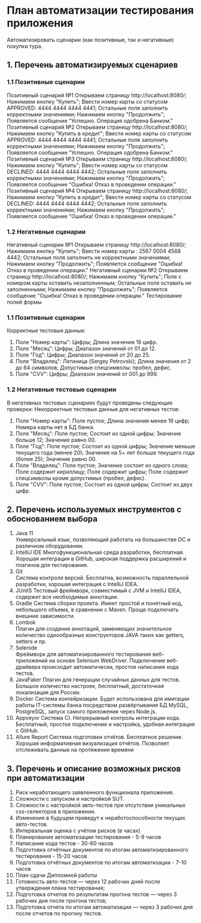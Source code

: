 # План автоматизации тестирования приложения 
Автоматизировать сценарии (как позитивные, так и негативные) покупки тура.
## 1. Перечень автоматизируемых сценариев
### 1.1 Позитивные сценарии
Позитивный сценарий №1
 Открываем страницу http://localhost:8080/;
 Нажимаем кнопку "Купить";
 Ввести номер карты со статусом APPROVED: 4444 4444 4444 4441;
 Остальные поля заполнить корректными значениями;
Нажимаем кнопку "Продолжить";
 Появляется сообщение "Успешно. Операция одобрена Банком."
Позитивный сценарий №2
Открываем страницу http://localhost:8080/;
Нажимаем кнопку "Купить в кредит";
Ввести номер карты со статусом APPROVED: 4444 4444 4444 4441;
Остальные поля заполнить корректными значениями;
Нажимаем кнопку "Продолжить";
Появляется сообщение "Успешно. Операция одобрена Банком."
 Позитивный сценарий №3
Открываем страницу http://localhost:8080/;
Нажимаем кнопку "Купить";
Ввести номер карты со статусом DECLINED: 4444 4444 4444 4442;
Остальные поля заполнить корректными значениями;
Нажимаем кнопку "Продолжить";
Появляется сообщение "Ошибка!  Отказ в проведении операции."
Позитивный сценарий №4
Открываем страницу http://localhost:8080/;
Нажимаем кнопку "Купить в кредит";
Ввести номер карты со статусом DECLINED: 4444 4444 4444 4442;
Остальные поля заполнить корректными значениями;
Нажимаем кнопку "Продолжить";
Появляется сообщение "Ошибка! Отказ в проведении операции."
### 1.2 Негативные сценарии
Негативный сценарии №1
Открываем страницу http://localhost:8080/;
Нажимаем кнопку "Купить";
Ввести номер карты : 2567 0004 4568 4442;
Остальные поля заполнить не корректными значениями;
Нажимаем кнопку "Продолжить";
Появляется сообщение "Ошибка!  Отказ в проведении операции."
Негативный сценарии №2
Открываем страницу http://localhost:8080/;
Нажимаем кнопку "Купить";
Поле с  номером карты оставить незаполненным;
Остальные поля оставить не заполненными;
Нажимаем кнопку "Продолжить";
Появляется сообщение "Ошибка!  Отказ в проведении операции."
Тестирование полей формы
### 1.1 Позитивные сценарии
Корректные тестовые данные:
1. Поле "Номер карты":
     Цифры;
     Длина значения 16 цифр.
2. Поле "Месяц":
    Цифры;
    Диапазон значений от 01 до 12.
3. Поле "Год":
    Цифры;
    Диапазон значений от 20 до 25.
4. Поле "Владелец":
    Латиница (Sergey Petrovski);
    Длина значения от 2 до 64 символов;
    Допустимые спецсимволы: пробел, дефис.  
5. Поле "CVV":
    Цифры;
    Диапазон значений от 001 до 999.
    
### 1.2 Негативные тестовые сценарии
В негативных тестовых сценариях будут проведены следующие проверки:
Некорректные тестовые данные для негативных тестов:
1. Поле "Номер карты":
    Поле пустое;
    Длина значения менее 16 цифр;
    Номера карты нет в БД банка.
2. Поле "Месяц":
    Поле пустое;
    Состоит из одной цифры;
    Значение больше 12;
    Значение равно 00.
3. Поле "Год":
    Поле пустое;
    Состоит из одной цифры;
    Значение меньше текущего года (менее 20);
    Значение на 5+ лет больше текущего года (более 25);
    Значение равно 00.
4. Поле "Владелец":
    Поле пустое;
    Значение состоит из одного слова;
    Поле содержит кириллицу;
    Поле содержит цифры;
    Поле содержит спецсимволы кроме допустимых (пробел, дефис).
5. Поле "CVV":
    Поле пустое;
    Состоит из одной цифры;
    Состоит из двух цифр.
    
## 2. Перечень используемых инструментов с обоснованием выбора
1. Java 11  
Универсальный язык, позволяющий работать на большинстве ОС и различном оборудовании.
2. IntelliJ IDE 
Многофункциональная среда разработки, бесплатная. Хорошая интеграция в GitHub, широкая поддержка расширений и плагинов для тестирования.
3. Git  
Система контроля версий. Бесплатна, возможность параллельной разработки, хорошая интеграция с IntelliJ IDEA.
4. JUnit5 
Тестовый фреймворк, совместимый с JVM и IntelliJ IDEA, содержит все необходимые аннотации.
5. Gradle
Система сборки проекта. Имеет простой и понятный код, небольшого объема, в сравнении с Maven. Проще подключать внешние зависимости.
6. Lombok  
Плагин для создания аннотаций, заменяющих значительное количество однообразных конструкторов JAVA таких как getters, setters и пр.
7. Selenide  
Фреймворк для автоматизированного тестирования веб-приложений на основе Selenium WebDriver. Подключение веб-драйвера происходит автоматически, простое написание кода тестов.
8. JavaFaker
Плагин для генерации случайных данных для тестов. Большое количество настроек, бесплатный, достаточная локализация для России.
9. Docker
Система контейризации. Будет использована для имитации работы IT-системы банка посредством развёртывания БД MySQL, PostgreSQL, запуск самого приложения через Node.js. 
10. Appveyor
Система CI. Непрерывный контроль интеграции кода. Бесплатный, простое подключение и настройка, удобная интеграция с GitHub.
11. Allure Report 
Система подготовки отчётов. Бесплатное решение. Хорошая информативная визуализация отчётов. Позволяет отслеживать данные на протяжении времени

## 3. Перечень и описание возможных рисков при автоматизации
1. Риск неработающего заявленного функционала приложения.
2. Сложности с запуском и настройкой SUT.
3. Сложности с настройкой авто-тестов при отсутствии уникальных css-селекторов в приложении.
4. Изменения в будущем приведут  к неработоспособности текущих авто-тестов.
 4. Интервальная оценка с учётом рисков (в часах)
1. Планирование автоматизации тестирования - 5-9 часов
2. Написание кода тестов - 30-60 часов 
3. Подготовка отчётных документов по итогам автоматизированного тестирования - 15-20 часов
4. Подготовка отчётных документов по итогам автоматизации - 7-10 часов
5. План сдачи Дипломной работы
1. Готовность авто-тестов — через 12 рабочих дней после утверждения плана тестирования;
2. Подготовка отчетов по результатам прогона тестов — через 3 рабочих дня после прогона тестов;
3. Подготовка отчета по итогам автоматизации — через 3 рабочих дня после отчетов по прогону тестов.


